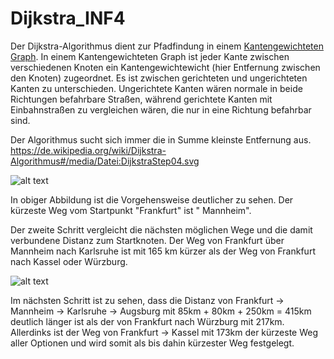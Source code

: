 # Dijkstra_INF4

Der Dijkstra-Algorithmus dient zur Pfadfindung in
einem [Kantengewichteten Graph](https://de.wikipedia.org/wiki/Kantengewichteter_Graph). In einem Kantengewichteten Graph
ist jeder Kante zwischen verschiedenen Knoten ein Kantengewichtewicht (hier Entfernung zwischen den Knoten) zugeordnet.
Es ist zwischen gerichteten und ungerichteten Kanten zu unterschieden. Ungerichtete Kanten wären normale in beide
Richtungen befahrbare Straßen, während gerichtete Kanten mit Einbahnstraßen zu vergleichen wären, die nur in eine
Richtung befahrbar sind.

Der Algorithmus sucht sich immer die in Summe kleinste Entfernung aus.
https://de.wikipedia.org/wiki/Dijkstra-Algorithmus#/media/Datei:DijkstraStep04.svg

![alt text](https://upload.wikimedia.org/wikipedia/commons/thumb/7/7f/DijkstraStep03.svg/460px-DijkstraStep03.svg.png "Dijkstra Deutschland")

In obiger Abbildung ist die Vorgehensweise deutlicher zu sehen. Der kürzeste Weg vom Startpunkt "Frankfurt" ist "
Mannheim".

Der zweite Schritt vergleicht die nächsten möglichen Wege und die damit verbundene Distanz zum Startknoten. Der Weg von
Frankfurt über Mannheim nach Karlsruhe ist mit 165 km kürzer als der Weg von Frankfurt nach Kassel oder Würzburg.

![alt text](https://upload.wikimedia.org/wikipedia/commons/thumb/2/27/DijkstraStep04.svg/460px-DijkstraStep04.svg.png "Dijkstra Deutschland")

Im nächsten Schritt ist zu sehen, dass die Distanz von Frankfurt &rarr; Mannheim &rarr; Karlsruhe &rarr; Augsburg mit
85km + 80km + 250km = 415km deutlich länger ist als der von Frankfurt nach Würzburg mit 217km. Allerdinks ist der Weg
von Frankfurt &rarr; Kassel mit 173km der kürzeste Weg aller Optionen und wird somit als bis dahin kürzester Weg
festgelegt.


